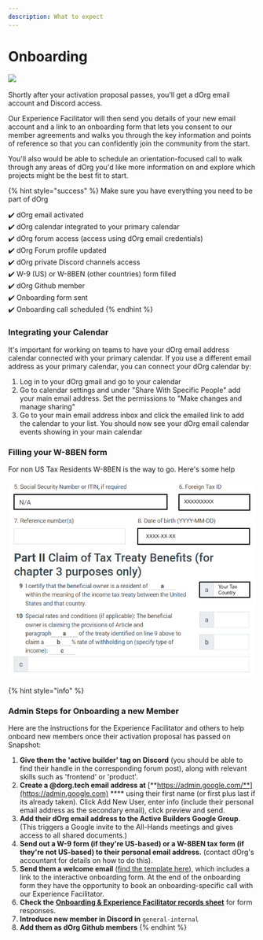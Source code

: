 ```yaml
---
description: What to expect
---
```


# Onboarding

![](https://media4.giphy.com/media/3oEduUtBxr9wzS0DZu/giphy.gif?cid=ecf05e47oo0m24vbyfz5wb19bu7zdoer71xe9ptup4oerddh\&rid=giphy.gif\&ct=g)

Shortly after your activation proposal passes, you'll get a dOrg email account and Discord access.

Our Experience Facilitator will then send you details of your new email account and a link to an onboarding form that lets you consent to our member agreements and walks you through the key information and points of reference so that you can confidently join the community from the start.

You'll also would be able to schedule an orientation-focused call to walk through any areas of dOrg you'd like more information on and explore which projects might be the best fit to start.

{% hint style="success" %}
Make sure you have everything you need to be part of dOrg&#x20;

✔️ dOrg email activated\
✔️ dOrg calendar integrated to your primary calendar \
✔️ dOrg forum access (access using dOrg email credentials)\
✔️ dOrg Forum profile updated \
✔️ dOrg private Discord channels access \
✔️ W-9 (US) or W-8BEN (other countries) form filled\
✔️ dOrg Github member\
✔️ Onboarding form sent \
✔️ Onboarding call scheduled
{% endhint %}

### Integrating your Calendar

It's important for working on teams to have your dOrg email address calendar connected with your primary calendar. If you use a different email address as your primary calendar, you can connect your dOrg calendar by:

1. Log in to your dOrg gmail and go to your calendar
2. Go to calendar settings and under "Share With Specific People" add your main email address. Set the permissions to "Make changes and manage sharing"
3. Go to your main email address inbox and click the emailed link to add the calendar to your list. You should now see your dOrg email calendar events showing in your main calendar

### Filling your W-8BEN form

For non US Tax Residents W-8BEN is the way to go. Here's some help&#x20;

![](../.gitbook/assets/unnamed.jpg)

{% hint style="info" %}
### Admin Steps for Onboarding a new Member

Here are the instructions for the Experience Facilitator and others to help onboard new members once their activation proposal has passed on Snapshot:

1. **Give them the 'active builder' tag on** **Discord** (you should be able to find their handle in the corresponding forum post), along with relevant skills such as 'frontend' or 'product'.&#x20;
2. **Create a @dorg.tech email address at** [**https://admin.google.com/**](https://admin.google.com) **** using their first name (or first plus last if its already taken). Click Add New User, enter info (include their personal email address as the secondary email), click preview and send.
3. **Add their dOrg email address to the Active Builders Google Group**. (This triggers a Google invite to the All-Hands meetings and gives access to all shared documents.)
4. **Send out a W-9 form (if they're US-based) or a W-8BEN tax form (if they're not US-based) to their personal email address.** (contact dOrg's accountant for details on how to do this).
5. **Send them a welcome email** ([find the template here](https://forum.dorg.tech/t/new-builder-onboarding-email-template/242)), which includes a link to the interactive onboarding form. At the end of the onboarding form they have the opportunity to book an onboarding-specific call with our Experience Facilitator.
6. **Check the** [**Onboarding & Experience Facilitator records sheet**](https://docs.google.com/spreadsheets/d/1dJEASJk7orOm50cb8Nnye-X3DsVUHVdt2xJ0T45R0nw/edit?usp=sharing) for form responses.
7. **Introduce new member in Discord in** `general-internal`
8. **Add them as dOrg Github members**&#x20;
{% endhint %}

